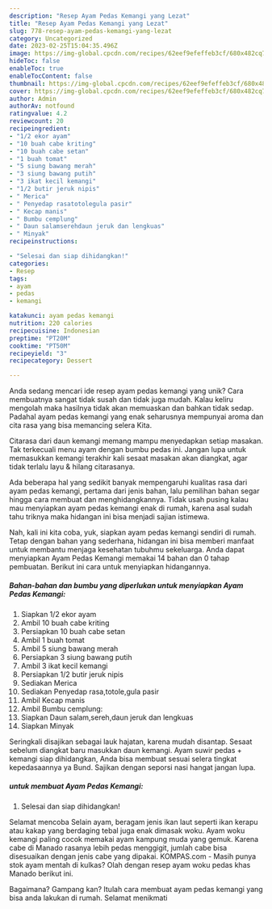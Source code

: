```yaml
---
description: "Resep Ayam Pedas Kemangi yang Lezat"
title: "Resep Ayam Pedas Kemangi yang Lezat"
slug: 778-resep-ayam-pedas-kemangi-yang-lezat
category: Uncategorized
date: 2023-02-25T15:04:35.496Z
image: https://img-global.cpcdn.com/recipes/62eef9efeffeb3cf/680x482cq70/ayam-pedas-kemangi-foto-resep-utama.jpg
hideToc: false
enableToc: true
enableTocContent: false
thumbnail: https://img-global.cpcdn.com/recipes/62eef9efeffeb3cf/680x482cq70/ayam-pedas-kemangi-foto-resep-utama.jpg
cover: https://img-global.cpcdn.com/recipes/62eef9efeffeb3cf/680x482cq70/ayam-pedas-kemangi-foto-resep-utama.jpg
author: Admin
authorAv: notfound
ratingvalue: 4.2
reviewcount: 20
recipeingredient:
- "1/2 ekor ayam"
- "10 buah cabe kriting"
- "10 buah cabe setan"
- "1 buah tomat"
- "5 siung bawang merah"
- "3 siung bawang putih"
- "3 ikat kecil kemangi"
- "1/2 butir jeruk nipis"
- " Merica"
- " Penyedap rasatotolegula pasir"
- " Kecap manis"
- " Bumbu cemplung"
- " Daun salamserehdaun jeruk dan lengkuas"
- " Minyak"
recipeinstructions:

- "Selesai dan siap dihidangkan!"
categories:
- Resep
tags:
- ayam
- pedas
- kemangi

katakunci: ayam pedas kemangi 
nutrition: 220 calories
recipecuisine: Indonesian
preptime: "PT20M"
cooktime: "PT50M"
recipeyield: "3"
recipecategory: Dessert

---
```





Anda sedang mencari ide resep ayam pedas kemangi yang unik? Cara membuatnya sangat tidak susah dan tidak juga mudah. Kalau keliru mengolah maka hasilnya tidak akan memuaskan dan bahkan tidak sedap. Padahal ayam pedas kemangi yang enak seharusnya mempunyai aroma dan cita rasa yang bisa memancing selera Kita.





Citarasa dari daun kemangi memang mampu menyedapkan setiap masakan. Tak terkecuali menu ayam dengan bumbu pedas ini. Jangan lupa untuk memasukkan kemangi terakhir kali sesaat masakan akan diangkat, agar tidak terlalu layu &amp; hilang citarasanya.

Ada beberapa hal yang sedikit banyak mempengaruhi kualitas rasa dari ayam pedas kemangi, pertama dari jenis bahan, lalu pemilihan bahan segar hingga cara membuat dan menghidangkannya. Tidak usah pusing kalau mau menyiapkan ayam pedas kemangi enak di rumah, karena asal sudah tahu triknya maka hidangan ini bisa menjadi sajian istimewa.






Nah, kali ini kita coba, yuk, siapkan ayam pedas kemangi sendiri di rumah. Tetap dengan bahan yang sederhana, hidangan ini bisa memberi manfaat untuk membantu menjaga kesehatan tubuhmu sekeluarga. Anda dapat menyiapkan Ayam Pedas Kemangi memakai 14 bahan dan 0 tahap pembuatan. Berikut ini cara untuk menyiapkan hidangannya.

<!--inarticleads1-->

##### Bahan-bahan dan bumbu yang diperlukan untuk menyiapkan Ayam Pedas Kemangi:

1. Siapkan 1/2 ekor ayam
1. Ambil 10 buah cabe kriting
1. Persiapkan 10 buah cabe setan
1. Ambil 1 buah tomat
1. Ambil 5 siung bawang merah
1. Persiapkan 3 siung bawang putih
1. Ambil 3 ikat kecil kemangi
1. Persiapkan 1/2 butir jeruk nipis
1. Sediakan  Merica
1. Sediakan  Penyedap rasa,totole,gula pasir
1. Ambil  Kecap manis
1. Ambil  Bumbu cemplung:
1. Siapkan  Daun salam,sereh,daun jeruk dan lengkuas
1. Siapkan  Minyak


Seringkali disajikan sebagai lauk hajatan, karena mudah disantap. Sesaat sebelum diangkat baru masukkan daun kemangi. Ayam suwir pedas + kemangi siap dihidangkan, Anda bisa membuat sesuai selera tingkat kepedasaannya ya Bund. Sajikan dengan seporsi nasi hangat jangan lupa. 

<!--inarticleads2-->

#####  untuk membuat Ayam Pedas Kemangi:


1. Selesai dan siap dihidangkan!

Selamat mencoba Selain ayam, beragam jenis ikan laut seperti ikan kerapu atau kakap yang berdaging tebal juga enak dimasak woku. Ayam woku kemangi paling cocok memakai ayam kampung muda yang gemuk. Karena cabe di Manado rasanya lebih pedas menggigit, jumlah cabe bisa disesuaikan dengan jenis cabe yang dipakai. KOMPAS.com - Masih punya stok ayam mentah di kulkas? Olah dengan resep ayam woku pedas khas Manado berikut ini. 

Bagaimana? Gampang kan? Itulah cara membuat ayam pedas kemangi yang bisa anda lakukan di rumah. Selamat menikmati
